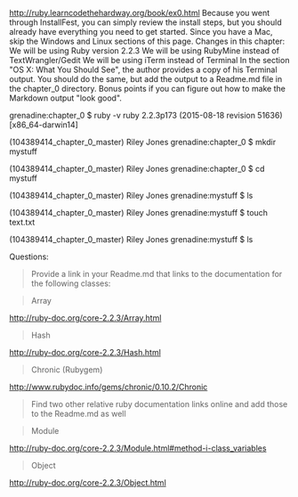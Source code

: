 http://ruby.learncodethehardway.org/book/ex0.html
Because you went through InstallFest, you can simply review the install steps, but you should already have everything you need to get started.
Since you have a Mac, skip the Windows and Linux sections of this page.
Changes in this chapter:
We will be using Ruby version 2.2.3
We will be using RubyMine instead of TextWrangler/Gedit
We will be using iTerm instead of Terminal
In the section "OS X: What You Should See", the author provides a copy of his Terminal output. You should do the same, but add the output to a Readme.md file in the chapter_0 directory.
Bonus points if you can figure out how to make the Markdown output "look good".


grenadine:chapter_0 $ ruby -v
ruby 2.2.3p173 (2015-08-18 revision 51636) [x86_64-darwin14]

(104389414_chapter_0_master) Riley Jones
grenadine:chapter_0 $ mkdir mystuff

(104389414_chapter_0_master) Riley Jones
grenadine:chapter_0 $ cd mystuff

(104389414_chapter_0_master) Riley Jones
grenadine:mystuff $ ls

(104389414_chapter_0_master) Riley Jones
grenadine:mystuff $ touch text.txt

(104389414_chapter_0_master) Riley Jones
grenadine:mystuff $ ls




 Questions:

>Provide a link in your Readme.md that links to the documentation for the following classes:

>Array

http://ruby-doc.org/core-2.2.3/Array.html 

>Hash

http://ruby-doc.org/core-2.2.3/Hash.html

>Chronic (Rubygem)

http://www.rubydoc.info/gems/chronic/0.10.2/Chronic

>Find two other relative ruby documentation links online and add those to the Readme.md as well


>Module 

http://ruby-doc.org/core-2.2.3/Module.html#method-i-class_variables

>Object 

http://ruby-doc.org/core-2.2.3/Object.html
